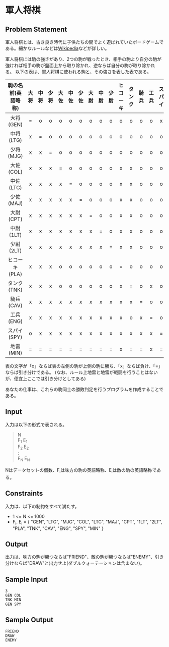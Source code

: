 軍人将棋
=

Problem Statement
-
軍人将棋とは、古き良き時代に子供たちの間でよく遊ばれていたボードゲームである。細かなルールなどは[Wikipedia](http://ja.wikipedia.org/wiki/%E8%BB%8D%E4%BA%BA%E5%B0%86%E6%A3%8B)などが詳しい。

軍人将棋には駒の強さがあり、2つの駒が戦ったとき、相手の駒より自分の駒が強ければ相手の駒が盤面上から取り除かれ、逆ならば自分の駒が取り除かれる。
以下の表は、軍人将棋に使われる駒と、その強さを表した表である。

|駒の名前(英語略称)|大将|中将|少将|大佐|中佐|少佐|大尉|中尉|少尉|ヒコーキ|タンク|騎兵|工兵|スパイ|地雷|
|:------------:|:-:|:-:|:-:|:-:|:-:|:-:|:-:|:-:|:-:|:-:|:-:|:-:|:-:|:-:|:-:|
|大将(GEN)|=|o|o|o|o|o|o|o|o|o|o|o|o|x|=|
|中将(LTG)|x|=|o|o|o|o|o|o|o|o|o|o|o|o|=|
|少将(MJG)|x|x|=|o|o|o|o|o|o|o|o|o|o|o|=|
|大佐(COL)|x|x|x|=|o|o|o|o|o|x|x|o|o|o|=|
|中佐(LTC)|x|x|x|x|=|o|o|o|o|x|x|o|o|o|=|
|少佐(MAJ)|x|x|x|x|x|=|o|o|o|x|x|o|o|o|=|
|大尉(CPT)|x|x|x|x|x|x|=|o|o|x|x|o|o|o|=|
|中尉(1LT)|x|x|x|x|x|x|x|=|o|x|x|o|o|o|=|
|少尉(2LT)|x|x|x|x|x|x|x|x|=|x|x|o|o|o|=|
|ヒコーキ(PLA)|x|x|x|o|o|o|o|o|o|=|o|o|o|o|o|
|タンク(TNK)|x|x|x|o|o|o|o|o|o|x|=|o|x|o|=|
|騎兵(CAV)|x|x|x|x|x|x|x|x|x|x|x|=|o|o|=|
|工兵(ENG)|x|x|x|x|x|x|x|x|x|x|o|x|=|o|o|
|スパイ(SPY)|o|x|x|x|x|x|x|x|x|x|x|x|x|=|=|
|地雷(MIN)|=|=|=|=|=|=|=|=|=|x|=|=|x|=|=|

表の文字が「o」ならば表の左側の駒が上側の駒に勝ち、「x」ならば負け、「=」ならば引き分けである。
(なお、ルール上地雷と地雷が戦闘を行うことはないが、便宜上ここでは引き分けとしてある)

あなたの仕事は、これらの駒同士の勝敗判定を行うプログラムを作成することである。

Input
-
入力は以下の形式で表される。

> N<br>
> F<sub>1</sub> E<sub>1</sub><br>
> F<sub>2</sub> E<sub>2</sub><br>
> :<br>
> F<sub>N</sub> E<sub>N</sub><br>

Nはデータセットの個数、F<sub>i</sub>は味方の駒の英語略称、E<sub>i</sub>は敵の駒の英語略称である。

Constraints
-

入力は、以下の制約をすべて満たす。

- 1 <= N <= 1000
- F<sub>i</sub>, E<sub>i</sub> = { "GEN", "LTG", "MJG", "COL", "LTC", "MAJ", "CPT", "1LT", "2LT", "PLA", "TNK", "CAV", "ENG", "SPY", "MIN" }

Output
-
出力は、味方の駒が勝つならば"FRIEND"、敵の駒が勝つならば"ENEMY"、引き分けならば"DRAW"と出力せよ(ダブルクォーテーションは含まない)。

Sample Input
-
    3
    GEN COL
    TNK MIN
    GEN SPY

Sample Output
-
    FRIEND
    DRAW
    ENEMY

